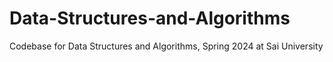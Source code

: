 # Data-Structures-and-Algorithms
Codebase for Data Structures and Algorithms, Spring 2024 at Sai University
